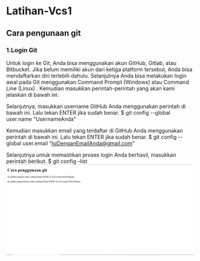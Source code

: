 # Latihan-Vcs1
## Cara pengunaan git

### 1.Login Git
Untuk login ke Git, Anda bisa menggunakan akun GitHub, Gitlab, atau Bitbucket. Jika belum memiliki akun dari ketiga platform tersebut, Anda bisa mendaftarkan diri terlebih dahulu. Selanjutnya Anda bisa melakukan login awal pada Git  menggunakan Command Prompt  (Windows) atau Command Line (Linux) . Kemudian masukkan perintah-perintah yang akan kami jelaskan di bawah ini:

Selanjutnya, masukkan username GitHub Anda menggunakan perintah di bawah ini. Lalu tekan ENTER jika sudah benar.
$ git config --global user.name "UsernameAnda"

Kemudian masukkan email yang terdaftar di GitHub Anda menggunakan perintah di bawah  ini. Lalu tekan ENTER jika sudah benar.
$ git config --global user.email “IsiDenganEmailAnda@gmail.com”

Selanjutnya untuk memastikan proses login Anda berhasil, masukkan perintah berikut.
$ git config –list
 ![Gambar 1](screenshoot/ss1.png)